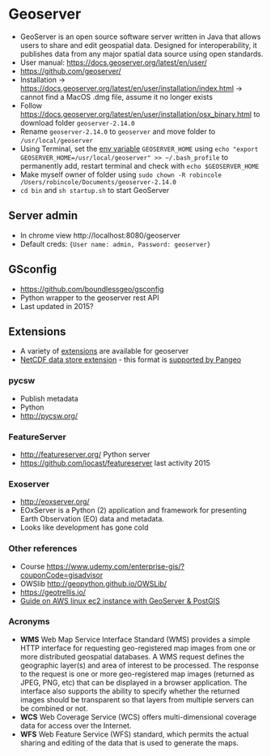 # Geoserver
* GeoServer is an open source software server written in Java that allows users to share and edit geospatial data. Designed for interoperability, it publishes data from any major spatial data source using open standards.
* User manual: https://docs.geoserver.org/latest/en/user/
* https://github.com/geoserver/
* Installation -> https://docs.geoserver.org/latest/en/user/installation/index.html -> cannot find a MacOS .dmg file, assume it no longer exists
* Follow https://docs.geoserver.org/latest/en/user/installation/osx_binary.html to download folder `geoserver-2.14.0`
* Rename `geoserver-2.14.0` to `geoserver` and move folder to `/usr/local/geoserver`
* Using Terminal, set the [env variable](https://medium.com/@himanshuagarwal1395/setting-up-environment-variables-in-macos-sierra-f5978369b255) `GEOSERVER_HOME` using `echo "export GEOSERVER_HOME=/usr/local/geoserver" >> ~/.bash_profile` to permanently add, restart terminal and check with `echo $GEOSERVER_HOME`
* Make myself owner of folder using `sudo chown -R robincole /Users/robincole/Documents/geoserver-2.14.0`
* `cd bin` and `sh startup.sh` to start GeoServer

## Server admin
* In chrome view http://localhost:8080/geoserver
* Default creds: `{User name: admin, Password: geoserver}`

## GSconfig
* https://github.com/boundlessgeo/gsconfig
* Python wrapper to the geoserver rest API
* Last updated in 2015?

## Extensions
* A variety of [extensions](https://docs.geoserver.org/latest/en/user/extensions/index.html#extensions) are available for geoserver
* [NetCDF data store extension](https://docs.geoserver.org/latest/en/user/extensions/netcdf/netcdf.html) - this format is [supported by Pangeo](http://pangeo.io/architecture.html#hdf-and-netcdf)

### pycsw
* Publish metadata
* Python
* http://pycsw.org/

### FeatureServer
* http://featureserver.org/ Python server
* https://github.com/iocast/featureserver last activity 2015

### Exoserver
* http://eoxserver.org/
* EOxServer is a Python (2) application and framework for presenting Earth Observation (EO) data and metadata.
* Looks like development has gone cold

### Other references
* Course https://www.udemy.com/enterprise-gis/?couponCode=gisadvisor
* OWSlib http://geopython.github.io/OWSLib/
* https://geotrellis.io/
* [Guide on AWS linux ec2 instance with GeoServer & PostGIS](https://gist.github.com/karlaking/6a58279652f6ea23fd085aa5d7822119)

### Acronyms
* **WMS** Web Map Service Interface Standard (WMS) provides a simple HTTP interface for requesting geo-registered map images from one or more distributed geospatial databases.  A WMS request defines the geographic layer(s) and area of interest to be processed. The response to the request is one or more geo-registered map images (returned as JPEG, PNG, etc) that can be displayed in a browser application. The interface also supports the ability to specify whether the returned images should be transparent so that layers from multiple servers can be combined or not.
* **WCS** Web Coverage Service (WCS) offers multi-dimensional coverage data for access over the Internet.
* **WFS** Web Feature Service (WFS) standard, which permits the actual sharing and editing of the data that is used to generate the maps.
